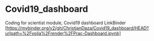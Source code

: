 # Covid19_dashboard
Coding for scientist module, Covid19 dashboard
LinkBinder [https://mybinder.org/v2/gh/ChristianDaza/Covid19_dashboard/HEAD?urlpath=%2Fvoila%2Frender%2FPrac-Dashboard.ipynb]
